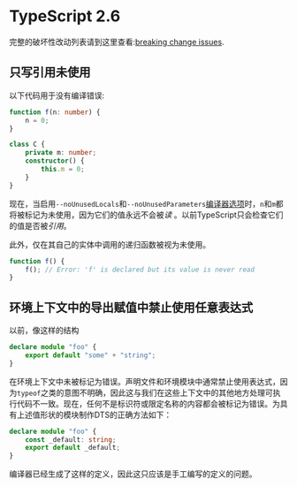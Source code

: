 # TypeScript 2.6

完整的破坏性改动列表请到这里查看:[breaking change issues](https://github.com/Microsoft/TypeScript/issues?q=is%3Aissue+milestone%3A%22TypeScript+2.6%22+label%3A%22Breaking+Change%22+is%3Aclosed).

## 只写引用未使用

以下代码用于没有编译错误:

```ts
function f(n: number) {
    n = 0;
}

class C {
    private m: number;
    constructor() {
        this.m = 0;
    }
}
```

现在，当启用`--noUnusedLocals`和`--noUnusedParameters`[编译器选项](https://www.typescriptlang.org/docs/handbook/compiler-options.html)时，`n`和`m`都将被标记为未使用，因为它们的值永远不会被*读* 。以前TypeScript只会检查它们的值是否被*引用*。

此外，仅在其自己的实体中调用的递归函数被视为未使用。

```ts
function f() {
    f(); // Error: 'f' is declared but its value is never read
}
```

## 环境上下文中的导出赋值中禁止使用任意表达式

以前，像这样的结构

```ts
declare module "foo" {
    export default "some" + "string";
}
```

在环境上下文中未被标记为错误。声明文件和环境模块中通常禁止使用表达式，因为`typeof`之类的意图不明确，因此这与我们在这些上下文中的其他地方处理可执行代码不一致。现在，任何不是标识符或限定名称的内容都会被标记为错误。为具有上述值形状的模块制作DTS的正确方法如下：

```ts
declare module "foo" {
    const _default: string;
    export default _default;
}
```

编译器已经生成了这样的定义，因此这只应该是手工编写的定义的问题。

